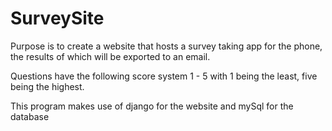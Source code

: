 # SurveySite

Purpose is to create a website that hosts a survey taking app for the phone, the results of which will be exported to an email.

Questions have the following score system
1 - 5 with 1 being the least, five being the highest.

This program makes use of django for the website and mySql for the database
